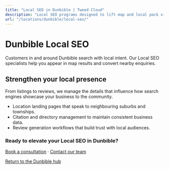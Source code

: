 ```yaml
---
title: "Local SEO in Dunbible | Tweed Cloud"
description: "Local SEO programs designed to lift map and local pack visibility for Dunbible businesses."
url: "/locations/dunbible/local-seo/"
---
```


# Dunbible Local SEO

Customers in and around Dunbible search with local intent. Our Local SEO specialists help you appear in map results and convert nearby enquiries.

## Strengthen your local presence

From listings to reviews, we manage the details that influence how search engines showcase your business to the community.

- Location landing pages that speak to neighbouring suburbs and townships.
- Citation and directory management to maintain consistent business data.
- Review generation workflows that build trust with local audiences.

### Ready to elevate your Local SEO in Dunbible?

[Book a consultation](/consultation/) · [Contact our team](/contact/)

[Return to the Dunbible hub](/locations/dunbible/)
